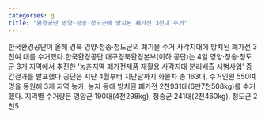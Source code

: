```yaml
---
categories: g
title: "환경공단 영양·청송·청도군에 방치된 폐가전 3천대 수거"
---
```

한국환경공단이 올해 경북 영양·청송·청도군의 폐기물 수거 사각지대에 방치된 폐가전 3천여 대를 수거했다.한국환경공단 대구경북환경본부(이하 공단)는 4일 영양·청송·청도군 3개 지역에서 추진한 ‘농촌지역 폐가전제품 재활용 사각지대 분리배출 시범사업’ 중간결과를 발표했다.공단은 지난 4월부터 지난달까지 화물차 총 163대, 수거인원 550여 명을 동원해 3개 지역 농가, 농지 등에 방치된 폐가전 2천931대(6만7천508kg)를 수거했다. 지역별 수거량은 영양군 190대(4천298kg), 청송군 241대(2천460kg), 청도군 2천5